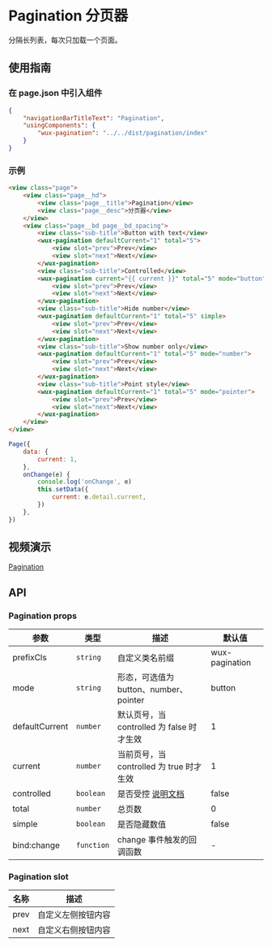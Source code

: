 # Pagination 分页器

分隔长列表，每次只加载一个页面。

## 使用指南

### 在 page.json 中引入组件

```json
{
    "navigationBarTitleText": "Pagination",
    "usingComponents": {
        "wux-pagination": "../../dist/pagination/index"
    }
}
```

### 示例

```html
<view class="page">
    <view class="page__hd">
        <view class="page__title">Pagination</view>
        <view class="page__desc">分页器</view>
    </view>
    <view class="page__bd page__bd_spacing">
        <view class="sub-title">Button with text</view>
        <wux-pagination defaultCurrent="1" total="5">
            <view slot="prev">Prev</view>
            <view slot="next">Next</view>
        </wux-pagination>
        <view class="sub-title">Controlled</view>
        <wux-pagination current="{{ current }}" total="5" mode="button" controlled bind:change="onChange">
            <view slot="prev">Prev</view>
            <view slot="next">Next</view>
        </wux-pagination>
        <view class="sub-title">Hide number</view>
        <wux-pagination defaultCurrent="1" total="5" simple>
            <view slot="prev">Prev</view>
            <view slot="next">Next</view>
        </wux-pagination>
        <view class="sub-title">Show number only</view>
        <wux-pagination defaultCurrent="1" total="5" mode="number">
            <view slot="prev">Prev</view>
            <view slot="next">Next</view>
        </wux-pagination>
        <view class="sub-title">Point style</view>
        <wux-pagination defaultCurrent="1" total="5" mode="pointer">
            <view slot="prev">Prev</view>
            <view slot="next">Next</view>
        </wux-pagination>
    </view>
</view>
```

```js
Page({
    data: {
        current: 1,
    },
    onChange(e) {
        console.log('onChange', e)
        this.setData({
            current: e.detail.current,
        })
    },
})
```

## 视频演示

[Pagination](./_media/pagination.mp4 ':include :type=iframe width=375px height=667px')

## API

### Pagination props

| 参数 | 类型 | 描述 | 默认值 |
| --- | --- | --- | --- |
| prefixCls | <code>string</code> | 自定义类名前缀 | wux-pagination |
| mode | <code>string</code> | 形态，可选值为 button、number、pointer | button |
| defaultCurrent | <code>number</code> | 默认页号，当 controlled 为 false 时才生效 | 1 |
| current | <code>number</code> | 当前页号，当 controlled 为 true 时才生效 | 1 |
| controlled | <code>boolean</code> | 是否受控 [说明文档](controlled.md) | false |
| total | <code>number</code> | 总页数 | 0 |
| simple | <code>boolean</code> | 是否隐藏数值 | false |
| bind:change | <code>function</code> | change 事件触发的回调函数 | - |

### Pagination slot

| 名称 | 描述 |
| --- | --- |
| prev | 自定义左侧按钮内容 |
| next | 自定义右侧按钮内容 |